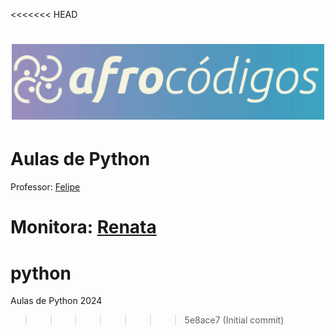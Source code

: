 <<<<<<< HEAD
<h1 align="center">
  <img src="assets/image/logotipo-afrocodigos.png" alt="logotipo afrocodigos" width="500">
</h1>

# Aulas de Python

Professor: [Felipe](https://github.com/lipemorais)

Monitora: [Renata](https://github.com/repereira) 
=======
# python
Aulas de Python 2024
>>>>>>> 5e8ace7 (Initial commit)
